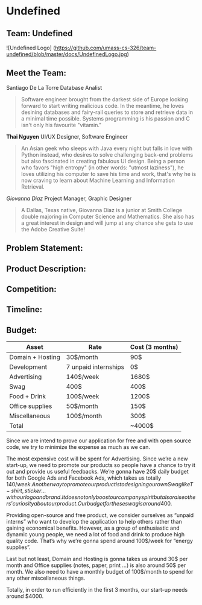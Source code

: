 Undefined
=========

Team: Undefined
---------------

![Undefined Logo] (https://github.com/umass-cs-326/team-undefined/blob/master/docs/UndefinedLogo.jpg)


Meet the Team:
--------------
Santiago De La Torre
Database Analist
>Software engineer brought from the darkest side of Europe looking forward to start writing malicious code. In the meantime, he loves desining databases and fairy-rail queries to store and retrieve data in a minimal time possible. Systems programming is his passion and C isn't only his favourite "vitamin."

__Thai Nguyen__ 
UI/UX Designer, Software Engineer

>An Asian geek who sleeps with Java every night but falls in love with Python instead, who desires to solve challenging back-end problems but also fascinated in creating fabulous UI design. Being a person who favors "high entropy" (in other words: "utmost laziness"), he loves utilizing his computer to save his time and work, that's why he is now craving to learn about Machine Learning and Information Retrieval.

_Giovanna Diaz_
Project Manager, Graphic Designer

>A Dallas, Texas native, Giovanna Diaz is a junior at Smith College double majoring in Computer Science and Mathematics. She also has a great interest in design and will jump at any chance she gets to use the Adobe Creative Suite!

Problem Statement:
------------------

Product Description:
--------------------

Competition:
------------

Timeline:
---------

Budget:
-------
| Asset            | Rate                 | Cost (3 months) |
|------------------|----------------------|-----------------|
| Domain + Hosting | 30$/month            | 90$             |
| Development      | 7 unpaid internships | 0$              |
| Advertising      | 140$/week            | 1680$           |
| Swag             | 400$                 | 400$            |
| Food + Drink     | 100$/week            | 1200$           |
| Office supplies  | 50$/month            | 150$            |
| Miscellaneous    | 100$/month           | 300$            |
| Total            |                      | ~4000$          |

Since we are intend to prove our application for free and with open source code, we try to minimize the expense as much as we can. 

The most expensive cost will be spent for Advertising. Since we’re a new start-up, we need to promote our products so people have a chance to try it out and provide us useful feedbacks. We’re gonna have 20$ daily budget for both Google Ads and Facebook Ads, which takes us totally 140$/week. Another way to promote our product is to designing our own Swag like T-shirt, sticker … with our logo and brand. It does not only boost our company spirit but also raise others’ curiosity about our product. Our budget for these swag is around 400$.

Providing open-source and free product, we consider ourselves as “unpaid interns” who want to develop the application to help others rather than gaining economical benefits. However, as a group of enthusiastic and dynamic young people, we need a lot of food and drink to produce high quality code. That’s why we’re gonna spend around 100$/week for “energy supplies”.

Last but not least, Domain and Hosting is gonna takes us around 30$ per month and Office supplies (notes, paper, print …) is also around 50$ per month. We also need to have a monthly budget of 100$/month to spend for any other miscellaneous things.

Totally, in order to run efficiently in the first 3 months, our start-up needs around $4000.